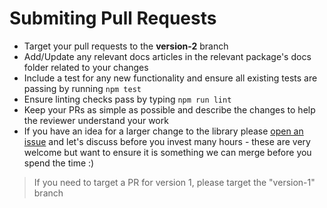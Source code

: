 # Submiting Pull Requests

* Target your pull requests to the **version-2** branch
* Add/Update any relevant docs articles in the relevant package's docs folder related to your changes
* Include a test for any new functionality and ensure all existing tests are passing by running `npm test`
* Ensure linting checks pass by typing `npm run lint`
* Keep your PRs as simple as possible and describe the changes to help the reviewer understand your work
* If you have an idea for a larger change to the library please [open an issue](https://github.com/pnp/pnpjs/issues) and let's discuss before you invest many hours - these are very welcome but want to ensure it is something we can merge before you spend the time :)

> If you need to target a PR for version 1, please target the "version-1" branch

